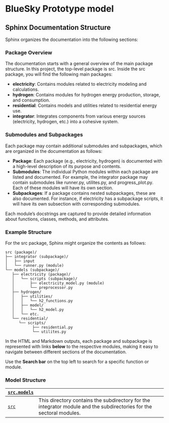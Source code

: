 # BlueSky Prototype model

## Sphinx Documentation Structure

Sphinx organizes the documentation into the following sections:

### Package Overview

The documentation starts with a general overview of the main package structure. In this project, the top-level package is src. Inside the src package, you will find the following main packages:

- **electricity**: Contains modules related to electricity modeling and calculations.
- **hydrogen**: Contains modules for hydrogen energy production, storage, and consumption.
- **residential**: Contains models and utilities related to residential energy use.
- **integrator**: Integrates components from various energy sources (electricity, hydrogen, etc.) into a cohesive system.

### Submodules and Subpackages

Each package may contain additional submodules and subpackages, which are organized in the documentation as follows:

- **Package**: Each package (e.g., electricity, hydrogen) is documented with a high-level description of its purpose and contents.
- **Submodules**: The individual Python modules within each package are listed and documented. For example, the integrator package may contain submodules like runner.py, utilites.py, and progress_plot.py. Each of these modules will have its own section.
- **Subpackages**: If a package contains nested subpackages, these are also documented. For instance, if electricity has a subpackage scripts, it will have its own subsection with corresponding submodules.

Each module’s docstrings are captured to provide detailed information about functions, classes, methods, and attributes.

### Example Structure

For the src package, Sphinx might organize the contents as follows:

```text
src (package)/
├── integrator (subpackage)/
│   ├── input
│   └── runner.py (module)
└── models (subpackage)/
   ├── electricity (package)/
   │   └── scripts (subpackage)/
   │       ├── electricity_model.py (module)
   │       └── preprocessor.py
   ├── hydrogen/
   │   ├── utilities/
   │   │   └── h2_functions.py
   │   ├── model/
   │   │   └── h2_model.py
   │   └── etc.
   └── residential/
      └── scripts/
            ├── residential.py
            └── utilites.py
```

In the HTML and Markdown outputs, each package and subpackage is represented with links **below** to the respective modules, making it easy to navigate between different sections of the documentation.

Use the **Search bar** on the top left to search for a specific function or module.

### Model Structure

| [`src.models`](src.models.md#module-src.models)   |                                                                                                                     |
|---------------------------------------------------|---------------------------------------------------------------------------------------------------------------------|
| [`src`](src.md#module-src)                        | This directory contains the subdirectory for the integrator module and the subdirectories for the sectoral modules. |
